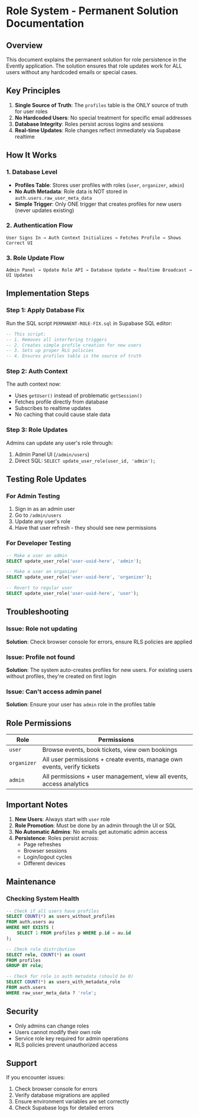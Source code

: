 # Role System - Permanent Solution Documentation

## Overview
This document explains the permanent solution for role persistence in the Evently application. The solution ensures that role updates work for ALL users without any hardcoded emails or special cases.

## Key Principles

1. **Single Source of Truth**: The `profiles` table is the ONLY source of truth for user roles
2. **No Hardcoded Users**: No special treatment for specific email addresses
3. **Database Integrity**: Roles persist across logins and sessions
4. **Real-time Updates**: Role changes reflect immediately via Supabase realtime

## How It Works

### 1. Database Level
- **Profiles Table**: Stores user profiles with roles (`user`, `organizer`, `admin`)
- **No Auth Metadata**: Role data is NOT stored in `auth.users.raw_user_meta_data`
- **Simple Trigger**: Only ONE trigger that creates profiles for new users (never updates existing)

### 2. Authentication Flow
```
User Signs In → Auth Context Initializes → Fetches Profile → Shows Correct UI
```

### 3. Role Update Flow
```
Admin Panel → Update Role API → Database Update → Realtime Broadcast → UI Updates
```

## Implementation Steps

### Step 1: Apply Database Fix
Run the SQL script `PERMANENT-ROLE-FIX.sql` in Supabase SQL editor:
```sql
-- This script:
-- 1. Removes all interfering triggers
-- 2. Creates simple profile creation for new users
-- 3. Sets up proper RLS policies
-- 4. Ensures profiles table is the source of truth
```

### Step 2: Auth Context
The auth context now:
- Uses `getUser()` instead of problematic `getSession()`
- Fetches profile directly from database
- Subscribes to realtime updates
- No caching that could cause stale data

### Step 3: Role Updates
Admins can update any user's role through:
1. Admin Panel UI (`/admin/users`)
2. Direct SQL: `SELECT update_user_role(user_id, 'admin');`

## Testing Role Updates

### For Admin Testing
1. Sign in as an admin user
2. Go to `/admin/users`
3. Update any user's role
4. Have that user refresh - they should see new permissions

### For Developer Testing
```sql
-- Make a user an admin
SELECT update_user_role('user-uuid-here', 'admin');

-- Make a user an organizer
SELECT update_user_role('user-uuid-here', 'organizer');

-- Revert to regular user
SELECT update_user_role('user-uuid-here', 'user');
```

## Troubleshooting

### Issue: Role not updating
**Solution**: Check browser console for errors, ensure RLS policies are applied

### Issue: Profile not found
**Solution**: The system auto-creates profiles for new users. For existing users without profiles, they're created on first login

### Issue: Can't access admin panel
**Solution**: Ensure your user has `admin` role in the profiles table

## Role Permissions

| Role | Permissions |
|------|------------|
| `user` | Browse events, book tickets, view own bookings |
| `organizer` | All user permissions + create events, manage own events, verify tickets |
| `admin` | All permissions + user management, view all events, access analytics |

## Important Notes

1. **New Users**: Always start with `user` role
2. **Role Promotion**: Must be done by an admin through the UI or SQL
3. **No Automatic Admins**: No emails get automatic admin access
4. **Persistence**: Roles persist across:
   - Page refreshes
   - Browser sessions
   - Login/logout cycles
   - Different devices

## Maintenance

### Checking System Health
```sql
-- Check if all users have profiles
SELECT COUNT(*) as users_without_profiles
FROM auth.users au
WHERE NOT EXISTS (
    SELECT 1 FROM profiles p WHERE p.id = au.id
);

-- Check role distribution
SELECT role, COUNT(*) as count
FROM profiles
GROUP BY role;

-- Check for role in auth metadata (should be 0)
SELECT COUNT(*) as users_with_metadata_role
FROM auth.users
WHERE raw_user_meta_data ? 'role';
```

## Security

- Only admins can change roles
- Users cannot modify their own role
- Service role key required for admin operations
- RLS policies prevent unauthorized access

## Support

If you encounter issues:
1. Check browser console for errors
2. Verify database migrations are applied
3. Ensure environment variables are set correctly
4. Check Supabase logs for detailed errors